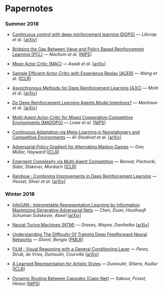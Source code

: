 # Papernotes


### Summer 2018
* [Continuous control with deep reinforcement learning (DDPG)](notes/ContinuousControlWithDeepReinforcementLearning/ContinuousControlWithDeepReinforcementLearning.md) &mdash; *Lilicrap et al.* [[arXiv](https://arxiv.org/abs/1509.02971)]

* [Bridging the Gap Between Value and Policy Based Reinforcement Learning (PCL)](notes/BridgingGapBetweenValueAndPolicyBasedReinforcementLearning/BridgingGapBetweenValueAndPolicyBasedReinforcementLearning.md) &mdash; *Nachum et al.* [[NIPS](http://papers.nips.cc/paper/6870-bridging-the-gap-between-value-and-policy-based-reinforcement-learning)]

* [Mean Actor Critic (MAC)](notes/MeanActorCritic/MeanActorCritic.md) &mdash; *Asadi et al.* [[arXiv](https://arxiv.org/abs/1709.00503)]

* [Sample Efficient Actor-Critic with Experience Replay (ACER)](notes/SampleEfficientActorCriticwithExperienceReplay/SampleEfficientActorCriticwithExperienceReplay.md) &mdash; *Wang et al.* [[ICLR](https://openreview.net/forum?id=HyM25Mqel)]

* [Asynchronous Methods for Deep Reinforcement Learning (A3C)](notes/AsynchronousMethodsforDeepReinforcementLearning/AsynchronousMethodsforDeepReinforcementLearning.md) &mdash; *Mnih et al.* [[arXiv](https://arxiv.org/abs/1602.01783)]

* [Do Deep Reinforcement Learning Agents Model Intentions?](notes/DoDeepRLagentsModelIntention/DoDeepRLagentsModelIntention.md) &mdash; *Martiisen et al.* [[arXiv](https://arxiv.org/abs/1805.06020v1)]

* [Multi-Agent Actor-Critic for Mixed Cooperative-Competitive Environments (MADDPG)](notes/Multi-AgentActor-CriticforMixedCooperative-CompetitiveEnvironments/Multi-AgentActor-CriticforMixedCooperative-CompetitiveEnvironments.md) &mdash; *Lowe et al.* [[NIPS](http://papers.nips.cc/paper/7217-multi-agent-actor-critic-for-mixed-cooperative-competitive-environments)]

* [Continuous Adaptation via Meta-Learning in Nonstationary and Competitive Environments](notes/ContinuousAdaptationviaMetaLearninginNonstationaryandCompetitiveEnvironments/ContinuousAdaptationviaMetaLearninginNonstationaryandCompetitiveEnvironments.md) &mdash; *Al-Shedivat et al.* [[arXiv](https://arxiv.org/abs/1710.03641)]

* [Adversarial Policy Gradient for Alternating Markov Games](notes/AdversarialPolicyGradientforAlternatingMarkovGames/AdversarialPolicyGradientforAlternatingMarkovGames.md) &mdash; *Gao, Müller, Hayward* [[ICLR](https://openreview.net/forum?id=ByINFNJDz)]

* [Emergent Complexity via Multi-Agent Competition](notes/EmergentComplexityViaMultiAgentCompetition/EmergentComplexityViaMultiAgentCompetition.md) &mdash; *Bansal, Pachocki, Sidor, Stskever, Mordach* [[ICLR](https://arxiv.org/abs/1710.03748)]

* [Rainbow : Combining Improvements in Deep Reinforcement Learning](notes/Rainbow/Rainbow.md) &mdash; *Hessel, Silver et al.* [[arXiv](https://arxiv.org/abs/1710.02298)]

### Winter 2018
* [InfoGAN : Interpretable Representation Learning by Information Maximizing Generative Adversarial Nets](notes/InfoGAN/InfoGAN.md) &mdash; *Chen, Duan, Houthooft Schuman Sutskever, Abeel* [[arXiv](https://arxiv.org/abs/1606.03657)]

* [Neural Turing Machines (NTM)](notes/NeuralTuringMachines/NeuralTuringMachines.md) &mdash; *Graves, Wayne, Danihelka* [[arXiv](https://arxiv.org/abs/1410.5401)]

* [Understanding The Difficulty Of Training Deep Feedforward Neural Networks](notes/UnderstandingTheDifficultyOfTrainingDeepFeedforwardNeuralNetworks/UnderstandingTheDifficultyOfTrainingDeepFeedforwardNeuralNetworks.md) &mdash; *Glorot, Bengio* [[PMLR](http://proceedings.mlr.press/v9/glorot10a.html)]

* [FiLM : Visual Reasoning with a General Conditioning Layer](notes/FiLM_VisualReasoningWithConditioningLayer/FiLM_VisualReasoningWithConditioningLayer.md) &mdash; *Perez, Strub, de Vries, Dumoulin, Courville* [[arXiv](https://arxiv.org/abs/1709.07871)]

* [A Learned Representation for Artistic Styles](notes/LearnedRepresentationForArtisticStyle/LearnedRepresentationForArtisticStyle.md) &mdash; *Dumoulin, Shlens, Kudlur* [[ICLR](https://arxiv.org/abs/1610.07629v5)]

* [Dynamic Routing Between Capsules (Caps-Net)](notes/DynamicRoutingBetweenCapsules/DynamicRoutingBetweenCapsules.md) &mdash; *Sabour, Frosst, Hinton* [[NIPS](http://papers.nips.cc/paper/6975-dynamic-routing-between-capsules)]

